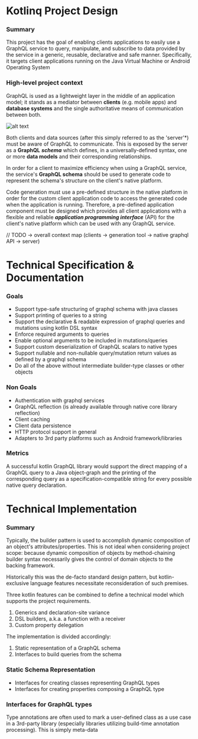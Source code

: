 # Kotlinq Project Design

### Summary

This project has the goal of enabling clients applications 
to easily use a GraphQL service to query, manipulate, and subscribe to data 
provided by the service in a generic, reusable, declarative and safe manner.
Specifically, it targets client applications running 
on the Java Virtual Machine or Android Operating System 

### High-level project context

GraphQL is used as a lightweight layer in the middle of an application model;
it stands as a mediator between **clients** (e.g. mobile apps) and **database systems**
and the single authoritative means of communication between both.

![alt text](https://i.imgur.com/yq4Hc0G.png "GraphQL Service Diagram")

Both clients and data sources (after this simply referred to as the 'server'\*) 
must be aware of GraphQL to communicate. This is exposed by the server as a
**GraphQL** ***schema*** which defines, in a universally-defined syntax, one or more 
**data models** and their corresponding relationships.

In order for a client to maximize efficiency when using a GraphQL service,
the service's **GraphQL schema** should be used to generate code to represent
the schema's structure on the client's native platform.

Code generation must use a pre-defined structure in the native platform
in order for the custom client application code to access the generated code when the application is running.
Therefore, a pre-defined application component must be designed which provides all 
client applications with a flexible and reliable ***application programming interface*** 
(API) for the client's native platform which can be used with any GraphQL service.

// TODO -> overall context map (clients -> generation tool -> native graphql API -> server)

# Technical Specification & Documentation

### Goals

* Support type-safe structuring of graphql schema with java classes
* Support printing of queries to a string
* Support the declarative & readable expression of graphql queries and mutations using kotlin DSL syntax
* Enforce required arguments to queries
* Enable optional arguments to be included in mutations/queries
* Support custom deserialization of GraphQL scalars to native types
* Support nullable and non-nullable query/mutation return values as defined by a graphql schema
* Do all of the above without intermediate builder-type classes or other objects


### Non Goals

* Authentication with graphql services
* GraphQL reflection (is already available through native core library reflection)
* Client caching
* Client data persistence
* HTTP protocol support in general
* Adapters to 3rd party platforms such as Android framework/libraries

### Metrics

A successful kotlin GraphQL library would support the direct mapping of a GraphQL query
to a Java object-graph and the printing of the corresponding query as a 
specification-compatible string for every possible native query declaration.

# Technical Implementation

### Summary
Typically, the builder pattern is used to accomplish dynamic composition of an object's attributes/properties.
This is not ideal when considering project scope: because dynamic composition of objects by 
method-chaining builder syntax necessarily gives the control of domain objects to the backing framework.

Historically this was the de-facto standard design pattern, 
but kotlin-exclusive language features necessitate reconsideration of such premises.

Three kotlin features can be combined to define a technical model which supports the project requirements.

1. Generics and declaration-site variance
2. DSL builders, a.k.a. a function with a receiver
3. Custom property delegation

The implementation is divided accordingly:

1. Static representation of a GraphQL schema
2. Interfaces to build queries from the schema

### Static Schema Representation

* Interfaces for creating classes representing GraphQL types
* Interfaces for creating properties composing a GraphQL type

### Interfaces for GraphQL types

Type annotations are often used to mark a user-defined class as a use case 
in a 3rd-party library (especially libraries utilizing build-time annotation processing).
This is simply meta-data

